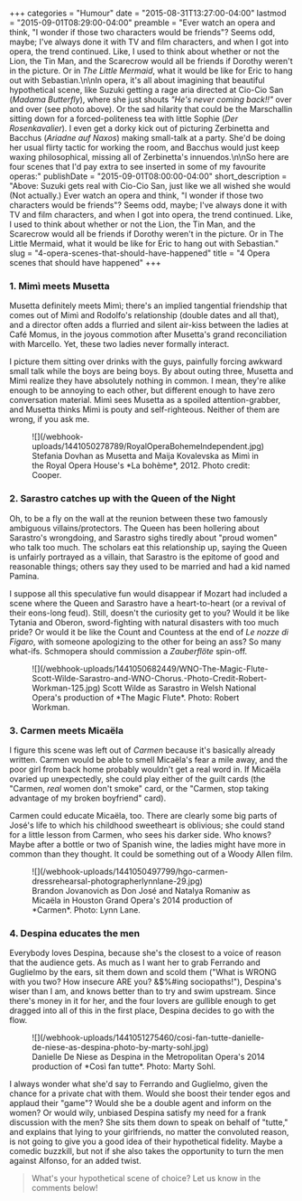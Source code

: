 +++
categories = "Humour"
date = "2015-08-31T13:27:00-04:00"
lastmod = "2015-09-01T08:29:00-04:00"
preamble = "Ever watch an opera and think, \"I wonder if those two characters would be friends\"? Seems odd, maybe; I've always done it with TV and film characters, and when I got into opera, the trend continued. Like, I used to think about whether or not the Lion, the Tin Man, and the Scarecrow would all be friends if Dorothy weren't in the picture. Or in *The Little Mermaid*, what it would be like for Eric to hang out with Sebastian.\n\nIn opera, it's all about imagining that beautiful hypothetical scene, like Suzuki getting a rage aria directed at Cio-Cio San (*Madama Butterfly*), where she just shouts *\"He's never coming back!!\"* over and over (see photo above). Or the sad hilarity that could be the Marschallin sitting down for a forced-politeness tea with little Sophie (*Der Rosenkavalier*). I even get a dorky kick out of picturing Zerbinetta and Bacchus (*Ariadne auf Naxos*) making small-talk at a party. She'd be doing her usual flirty tactic for working the room, and Bacchus would just keep waxing philosophical, missing all of Zerbinetta's innuendos.\n\nSo here are four scenes that I'd pay extra to see inserted in some of my favourite operas:"
publishDate = "2015-09-01T08:00:00-04:00"
short_description = "Above: Suzuki gets real with Cio-Cio San, just like we all wished she would (Not actually.) Ever watch an opera and think, \"I wonder if those two characters would be friends\"? Seems odd, maybe; I've always done it with TV and film characters, and when I got into opera, the trend continued. Like, I used to think about whether or not the Lion, the Tin Man, and the Scarecrow would all be friends if Dorothy weren't in the picture. Or in The Little Mermaid, what it would be like for Eric to hang out with Sebastian."
slug = "4-opera-scenes-that-should-have-happened"
title = "4 Opera scenes that should have happened"
+++

### 1. Mimì meets Musetta

Musetta definitely meets Mimì; there's an implied tangential friendship that comes out of Mimì and Rodolfo's relationship (double dates and all that), and a director often adds a flurried and silent air-kiss between the ladies at Café Momus, in the joyous commotion after Musetta's grand reconciliation with Marcello. Yet, these two ladies never formally interact. 

I picture them sitting over drinks with the guys, painfully forcing awkward small talk while the boys are being boys. By about outing three, Musetta and Mimì realize they have absolutely nothing in common. I mean, they're alike enough to be annoying to each other, but different enough to have zero conversation material. Mimì sees Musetta as a spoiled attention-grabber, and Musetta thinks Mimì is pouty and self-righteous. Neither of them are wrong, if you ask me.

<figure data-type="image">
![](/webhook-uploads/1441050278789/RoyalOperaBohemeIndependent.jpg)
<figcaption>Stefania Dovhan as Musetta and Maija Kovalevska as Mimì in the Royal Opera House's *La bohème*, 2012. Photo credit: Cooper.</figcaption>
</figure>

### 2. Sarastro catches up with the Queen of the Night

Oh, to be a fly on the wall at the reunion between these two famously ambiguous villains/protectors. The Queen has been hollering about Sarastro's wrongdoing, and Sarastro sighs tiredly about "proud women" who talk too much. The scholars eat this relationship up, saying the Queen is unfairly portrayed as a villain, that Sarastro is the epitome of good and reasonable things; others say they used to be married and had a kid named Pamina. 

I suppose all this speculative fun would disappear if Mozart had included a scene where the Queen and Sarastro have a heart-to-heart (or a revival of their eons-long feud). Still, doesn't the curiosity get to you? Would it be like Tytania and Oberon, sword-fighting with natural disasters with too much pride? Or would it be like the Count and Countess at the end of *Le nozze di Figaro*, with someone apologizing to the other for being an ass? So many what-ifs. Schmopera should commission a *Zauberflöte* spin-off.

<figure data-type="image">
![](/webhook-uploads/1441050682449/WNO-The-Magic-Flute-Scott-Wilde-Sarastro-and-WNO-Chorus.-Photo-Credit-Robert-Workman-125.jpg)
</figcaption>Scott Wilde as Sarastro in Welsh National Opera's production of *The Magic Flute*. Photo: Robert Workman.</figcaption>
</figure>

### 3. Carmen meets Micaëla 

I figure this scene was left out of *Carmen* because it's basically already written. Carmen would be able to smell Micaëla's fear a mile away, and the poor girl from back home probably wouldn't get a real word in. If Micaëla ovaried up unexpectedly, she could play either of the guilt cards (the "Carmen, *real* women don't smoke" card, or the "Carmen, stop taking advantage of my broken boyfriend" card). 

Carmen could educate Micaëla, too. There are clearly some big parts of José's life to which his childhood sweetheart is oblivious; she could stand for a little lesson from Carmen, who sees his darker side. Who knows? Maybe after a bottle or two of Spanish wine, the ladies might have more in common than they thought. It could be something out of a Woody Allen film.

<figure data-type="image">
![](/webhook-uploads/1441050497799/hgo-carmen-dressrehearsal-photographerlynnlane-29.jpg)
<figcaption>Brandon Jovanovich as Don José and Natalya Romaniw
as Micaëla in Houston Grand Opera's 2014 production of *Carmen*. Photo: Lynn Lane.</figcaption>
</figure>

### 4. Despina educates the men

Everybody loves Despina, because she's the closest to a voice of reason that the audience gets. As much as I want her to grab Ferrando and Guglielmo by the ears, sit them down and scold them ("What is WRONG with you two? How insecure ARE you? &$%#ing sociopaths!"), Despina's wiser than I am, and knows better than to try and swim upstream. Since there's money in it for her, and the four lovers are gullible enough to get dragged into all of this in the first place, Despina decides to go with the flow.  

<figure data-type="image">
![](/webhook-uploads/1441051275460/cosi-fan-tutte-danielle-de-niese-as-despina-photo-by-marty-sohl.jpg)
<figcaption>Danielle De Niese as Despina in the Metropolitan Opera's 2014 production of *Così fan tutte*. Photo: Marty Sohl.</figcaption>
</figure>

I always wonder what she'd say to Ferrando and Guglielmo, given the chance for a private chat with them. Would she boost their tender egos and applaud their "game"? Would she be a double agent and inform on the women? Or would wily, unbiased Despina satisfy my need for a frank discussion with the men? She sits them down to speak on behalf of "tutte," and explains that lying to your girlfriends, no matter the convoluted reason, is not going to give you a good idea of their hypothetical fidelity. Maybe a comedic buzzkill, but not if she also takes the opportunity to turn the men against Alfonso, for an added twist.

>What's your hypothetical scene of choice? Let us know in the comments below!
